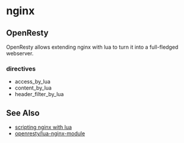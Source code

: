 # nginx

## OpenResty
OpenResty allows extending nginx with lua to turn it into a full-fledged
webserver.

### directives
- access_by_lua
- content_by_lua
- header_filter_by_lua

## See Also
- [scripting nginx with lua](http://www.londonlua.org/scripting_nginx_with_lua/slides.html)
- [openresty/lua-nginx-module](https://github.com/openresty/lua-nginx-module/)
